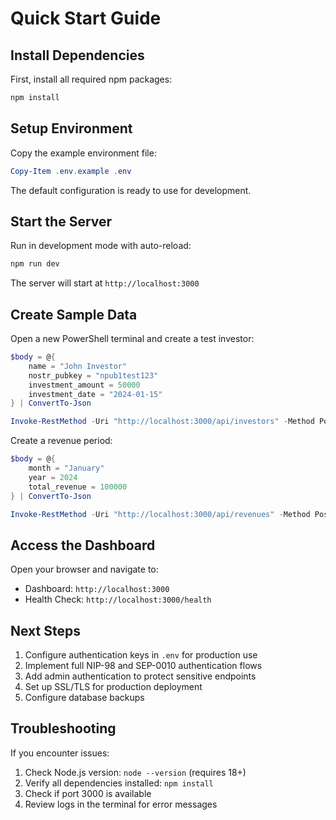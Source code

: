 # Quick Start Guide

## Install Dependencies

First, install all required npm packages:

```powershell
npm install
```

## Setup Environment

Copy the example environment file:

```powershell
Copy-Item .env.example .env
```

The default configuration is ready to use for development.

## Start the Server

Run in development mode with auto-reload:

```powershell
npm run dev
```

The server will start at `http://localhost:3000`

## Create Sample Data

Open a new PowerShell terminal and create a test investor:

```powershell
$body = @{
    name = "John Investor"
    nostr_pubkey = "npub1test123"
    investment_amount = 50000
    investment_date = "2024-01-15"
} | ConvertTo-Json

Invoke-RestMethod -Uri "http://localhost:3000/api/investors" -Method Post -Body $body -ContentType "application/json"
```

Create a revenue period:

```powershell
$body = @{
    month = "January"
    year = 2024
    total_revenue = 100000
} | ConvertTo-Json

Invoke-RestMethod -Uri "http://localhost:3000/api/revenues" -Method Post -Body $body -ContentType "application/json"
```

## Access the Dashboard

Open your browser and navigate to:
- Dashboard: `http://localhost:3000`
- Health Check: `http://localhost:3000/health`

## Next Steps

1. Configure authentication keys in `.env` for production use
2. Implement full NIP-98 and SEP-0010 authentication flows
3. Add admin authentication to protect sensitive endpoints
4. Set up SSL/TLS for production deployment
5. Configure database backups

## Troubleshooting

If you encounter issues:

1. Check Node.js version: `node --version` (requires 18+)
2. Verify all dependencies installed: `npm install`
3. Check if port 3000 is available
4. Review logs in the terminal for error messages
